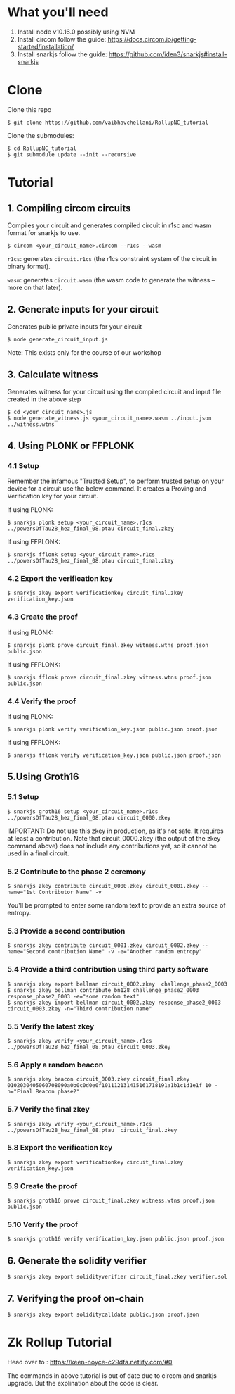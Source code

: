 # What you'll need
1. Install node v10.16.0 possibly using NVM
2. Install circom follow the guide: https://docs.circom.io/getting-started/installation/
3. Install snarkjs follow the guide: https://github.com/iden3/snarkjs#install-snarkjs


# Clone
Clone this repo
```
$ git clone https://github.com/vaibhavchellani/RollupNC_tutorial
```
Clone the submodules:
```
$ cd RollupNC_tutorial
$ git submodule update --init --recursive
```

# Tutorial
## 1. Compiling circom circuits
Compiles your circuit and generates compiled circuit in r1sc and wasm format for snarkjs to use.
```
$ circom <your_circuit_name>.circom --r1cs --wasm
```
`r1cs`: generates `circuit.r1cs` (the r1cs constraint system of the circuit in binary format).

`wasm`: generates `circuit.wasm` (the wasm code to generate the witness – more on that later).

## 2. Generate inputs for your circuit
Generates public private inputs for your circuit
```
$ node generate_circuit_input.js
```
Note: This exists only for the course of our workshop


## 3. Calculate witness
Generates witness for your circuit using the compiled circuit and input file created in the above step
```
$ cd <your_circuit_name>.js
$ node generate_witness.js <your_circuit_name>.wasm ../input.json ../witness.wtns
```

## 4. Using PLONK or FFPLONK

### 4.1 Setup
Remember the infamous "Trusted Setup", to perform trusted setup on your device for a circuit use the below command. It creates a Proving and Verification key for your circuit.

If using PLONK:

```
$ snarkjs plonk setup <your_circuit_name>.r1cs ../powersOfTau28_hez_final_08.ptau circuit_final.zkey
```
If using FFPLONK:
```
$ snarkjs fflonk setup <your_circuit_name>.r1cs ../powersOfTau28_hez_final_08.ptau circuit_final.zkey
```

### 4.2 Export the verification key
```
$ snarkjs zkey export verificationkey circuit_final.zkey verification_key.json
```

### 4.3 Create the proof
If using PLONK:
```
$ snarkjs plonk prove circuit_final.zkey witness.wtns proof.json public.json
```
If using FFPLONK:
```
$ snarkjs fflonk prove circuit_final.zkey witness.wtns proof.json public.json
```
### 4.4 Verify the proof
If using PLONK:
```
$ snarkjs plonk verify verification_key.json public.json proof.json
```
If using FFPLONK:
```
$ snarkjs fflonk verify verification_key.json public.json proof.json
```

## 5.Using Groth16
### 5.1 Setup
```
$ snarkjs groth16 setup <your_circuit_name>.r1cs ../powersOfTau28_hez_final_08.ptau circuit_0000.zkey
```
IMPORTANT: Do not use this zkey in production, as it's not safe. It requires at least a contribution.
Note that circuit_0000.zkey (the output of the zkey command above) does not include any contributions yet, so it cannot be used in a final circuit.

### 5.2 Contribute to the phase 2 ceremony
```
$ snarkjs zkey contribute circuit_0000.zkey circuit_0001.zkey --name="1st Contributor Name" -v
```
You'll be prompted to enter some random text to provide an extra source of entropy.

### 5.3 Provide a second contribution
```
$ snarkjs zkey contribute circuit_0001.zkey circuit_0002.zkey --name="Second contribution Name" -v -e="Another random entropy"
```
### 5.4 Provide a third contribution using third party software
```
$ snarkjs zkey export bellman circuit_0002.zkey  challenge_phase2_0003
$ snarkjs zkey bellman contribute bn128 challenge_phase2_0003 response_phase2_0003 -e="some random text"
$ snarkjs zkey import bellman circuit_0002.zkey response_phase2_0003 circuit_0003.zkey -n="Third contribution name"
```

### 5.5 Verify the latest zkey
```
$ snarkjs zkey verify <your_circuit_name>.r1cs ../powersOfTau28_hez_final_08.ptau circuit_0003.zkey
```

### 5.6 Apply a random beacon
```
$ snarkjs zkey beacon circuit_0003.zkey circuit_final.zkey 0102030405060708090a0b0c0d0e0f101112131415161718191a1b1c1d1e1f 10 -n="Final Beacon phase2"
```
### 5.7 Verify the final zkey
```
$ snarkjs zkey verify <your_circuit_name>.r1cs ../powersOfTau28_hez_final_08.ptau  circuit_final.zkey
```

### 5.8 Export the verification key
```
$ snarkjs zkey export verificationkey circuit_final.zkey verification_key.json
```
### 5.9 Create the proof
```
$ snarkjs groth16 prove circuit_final.zkey witness.wtns proof.json public.json
```

### 5.10 Verify the proof
```
$ snarkjs groth16 verify verification_key.json public.json proof.json
```

## 6. Generate the solidity verifier
```
$ snarkjs zkey export solidityverifier circuit_final.zkey verifier.sol
```
## 7. Verifying the proof on-chain
```
$ snarkjs zkey export soliditycalldata public.json proof.json
```

# Zk Rollup Tutorial

Head over to : https://keen-noyce-c29dfa.netlify.com/#0

The commands in above tutorial is out of date due to circom and snarkjs upgrade.
But the explination about the code is clear.